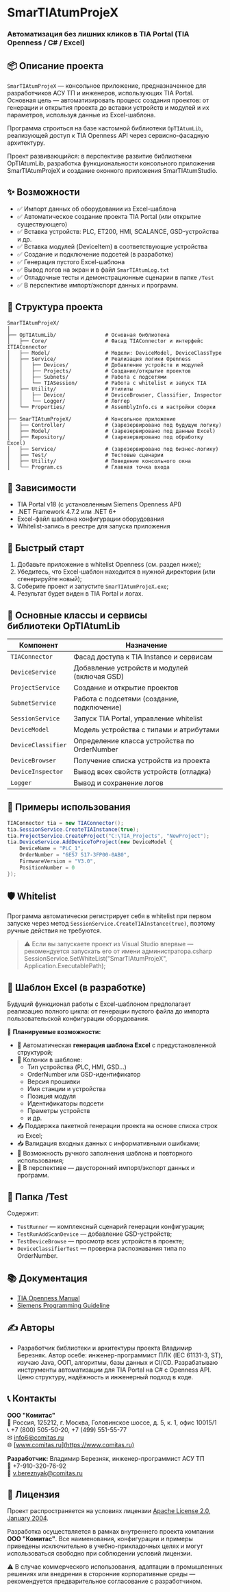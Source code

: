 ﻿# SmarTIAtumProjeX

### Автоматизация без лишних кликов в TIA Portal  (TIA Openness / C# / Excel)

## 📦 Описание проекта

`SmarTIAtumProjeX` — консольное приложение, предназначенное для разработчиков АСУ ТП и инженеров, использующих TIA Portal. Основная цель — автоматизировать процесс создания проектов: от генерации и открытия проекта до вставки устройств и модулей и их параметров, используя данные из Excel-шаблона.

Программа строиться на базе кастомной библиотеки `OpTIAtumLib`, реализующей доступ к TIA Openness API через сервисно-фасадную архитектуру.

Проект развивающийся: в перспективе развитие библиоткеки OpTIAtumLib, разработка функциональности консольного приложения SmarTIAtumProjeX и создание оконного приложения SmarTIAtumStudio.

## ✨ Возможности

- ✅ Импорт данных об оборудовании из Excel-шаблона
- ✅ Автоматическое создание проекта TIA Portal (или открытие существующего)
- ✅ Вставка устройств: PLC, ET200, HMI, SCALANCE, GSD-устройства и др.
- ✅ Вставка модулей (DeviceItem) в соответствующие устройства
- ✅ Создание и подключение подсетей (в разработке)
- ✅ Генерация пустого Excel-шаблона
- ✅ Вывод логов на экран и в файл `SmarTIAtumLog.txt`
- ✅ Отладочные тесты и демонстрационные сценарии в папке `/Test`
- ✅ В перспективе импорт/экспорт данных и программ.

## 📁 Структура проекта

```
SmarTIAtumProjeX/
│
├── OpTIAtumLib/                # Основная библиотека
│   ├── Core/                   # Фасад TIAConnector и интерфейс ITIAConnector
│   ├── Model/                  # Модели: DeviceModel, DeviceClassType
│   ├── Service/                # Реализация логики Openness
│   │   ├── Devices/            # Добавление устройств и модулей
│   │   ├── Projects/           # Создание/открытие проектов
│   │   ├── Subnets/            # Работа с подсетями
│   │   └── TIASession/         # Работа с whitelist и запуск TIA
│   ├── Utility/                # Утилиты
│   │   ├── Device/             # DeviceBrowser, Classifier, Inspector
│   │   └── Logger/             # Логгер
│   └── Properties/             # AssemblyInfo.cs и настройки сборки
│
├── SmarTIAtumProjeX/           # Консольное приложение
│   ├── Controller/             # (зарезервировано под будущую логику)
│   ├── Model/                  # (зарезервировано под данные Excel)
│   ├── Repository/             # (зарезервировано под обработку Excel)
│   ├── Service/                # (зарезервировано под бизнес-логику)
│   ├── Test/                   # Тестовые сценарии
│   ├── Utility/                # Поведение консольного окна
│   └── Program.cs              # Главная точка входа
```

## 🔧 Зависимости

- TIA Portal v18 (с установленным Siemens Openness API)
- .NET Framework 4.7.2 или .NET 6+
- Excel-файл шаблона конфигурации оборудования
- Whitelist-запись в реестре для запуска приложения

## 🚀 Быстрый старт

1. Добавьте приложение в whitelist Openness (см. раздел ниже);
2. Убедитесь, что Excel-шаблон находится в нужной директории (или сгенерируйте новый);
3. Соберите проект и запустите `SmarTIAtumProjeX.exe`;
4. Результат будет виден в TIA Portal и логах.

## 🧠 Основные классы и сервисы библиотеки OpTIAtumLib

| Компонент          | Назначение                                   |
| ------------------ | -------------------------------------------- |
| `TIAConnector`     | Фасад доступа к TIA Instance и сервисам      |
| `DeviceService`    | Добавление устройств и модулей (включая GSD) |
| `ProjectService`   | Создание и открытие проектов                 |
| `SubnetService`    | Работа с подсетями (создание, подключение)   |
| `SessionService`   | Запуск TIA Portal, управление whitelist      |
| `DeviceModel`      | Модель устройства с типами и атрибутами      |
| `DeviceClassifier` | Определение класса устройства по OrderNumber |
| `DeviceBrowser`    | Получение списка устройств из проекта        |
| `DeviceInspector`  | Вывод всех свойств устройств (отладка)       |
| `Logger`           | Вывод и сохранение логов                     |

## 📜 Примеры использования

```csharp
TIAConnector tia = new TIAConnector();
tia.SessionService.CreateTIAInstance(true);
tia.ProjectService.CreateProject("C:\TIA_Projects", "NewProject");
tia.DeviceService.AddDeviceToProject(new DeviceModel {
    DeviceName = "PLC_1",
    OrderNumber = "6ES7 517-3FP00-0AB0",
    FirmwareVersion = "V3.0",
    PositionNumber = 0
});
```

## 🛡️ Whitelist

Программа автоматически регистрирует себя в whitelist при первом запуске через метод `SessionService.CreateTIAInstance(true)`, поэтому ручные действия не требуются.

> ⚠ Если вы запускаете проект из Visual Studio впервые — рекомендуется запускать его от имени администратора.csharp
> SessionService.SetWhiteList("SmarTIAtumProjeX", Application.ExecutablePath);



## 📄 Шаблон Excel (в разработке)


Будущий функционал работы с Excel-шаблоном предполагает реализацию полного цикла: от генерации пустого файла до импорта пользовательской конфигурации оборудования.

🔧 **Планируемые возможности:**

- 📁 Автоматическая **генерация шаблона Excel** с предустановленной структурой;
- 🧩 Колонки в шаблоне:
  - Тип устройства (PLC, HMI, GSD...)
  - OrderNumber или GSD-идентификатор
  - Версия прошивки
  - Имя станции и устройства
  - Позиция модуля
  - Идентификаторы подсети
  - Праметры устройств
  - и др.
- 📤 Поддержка пакетной генерации проекта на основе списка строк из Excel;
- 📥 Валидация входных данных с информативными ошибками;
- 📌 Возможность ручного заполнения шаблона и повторного использования;
- 🔁 В перспективе — двусторонний импорт/экспорт данных и программ.

## 📂 Папка /Test

Содержит:
- `TestRunner` — комплексный сценарий генерации конфигурации;
- `TestRunAddScanDevice` — добавление GSD-устройств;
- `TestDeviceBrowse` — просмотр всех устройств в проекте;
- `DeviceClassifierTest` — проверка распознавания типа по OrderNumber.

## 📚 Документация

- [TIA Openness Manual](docs/TIAPortalOpennessManual_en-US.pdf)
- [Siemens Programming Guideline](docs/SimaticProgrammingGuideline1200_1500_ru-RU.pdf)

## ✍️ Авторы

- Разработчик библиотеки и архитектуры проекта Владимир Березняк. Автор осебе: инженер-программист ПЛК (IEC 61131-3, ST), изучаю Java, ООП, алгоритмы, базы данных и CI/CD. Разрабатываю инструменты автоматизации для TIA Portal на C# с Openness API. Ценю структуру, надёжность и инженерный подход в коде.

## 📞 Контакты

**ООО "Комитас"**  
📍 Россия, 125212, г. Москва, Головинское шоссе, д. 5, к. 1, офис 10015/1  
📞 +7 (800) 505-50-20, +7 (499) 551-55-77  
✉ info6@comitas.ru  
🌐 [www.comitas.ru](https://www.comitas.ru)

**Разработчик:** Владимир Березняк, инженер-программист АСУ ТП  
📱 +7-910-320-76-92  
📧 v.bereznyak@comitas.ru

## 📌 Лицензия

Проект распространяется на условиях лицензии [Apache License 2.0, January 2004](/LICENSE.txt).

Разработка осуществляется в рамках внутреннего проекта компании **ООО "Комитас"**. Все наименования, конфигурации и примеры приведены исключительно в учебно-прикладочных целях и могут использоваться свободно при соблюдении условий лицензии.

⚠ В случае коммерческого использования, адаптации в промышленных решениях или внедрения в сторонние корпоративные среды — рекомендуется предварительное согласование с разработчиком.
